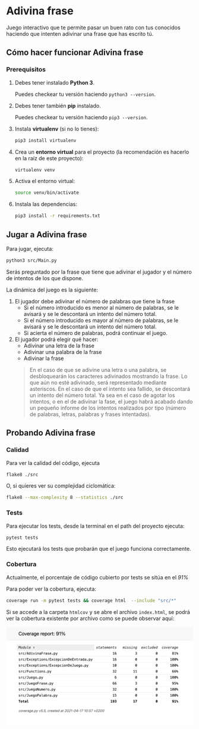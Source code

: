 # Adivina frase

Juego interactivo que te permite pasar un buen rato con tus conocidos haciendo que intenten adivinar una frase que has escrito tú.

## Cómo hacer funcionar Adivina frase

### Prerequisitos

1. Debes tener instalado **Python 3**.

   Puedes checkear tu versión haciendo `python3 --version`.

2. Debes tener también **pip** instalado.

   Puedes checkear tu versión haciendo `pip3 --version`.

3. Instala **virtualenv** (si no lo tienes):

   ```sh
   pip3 install virtualenv
   ```

4. Crea un **entorno virtual** para el proyecto (la recomendación es hacerlo en la raíz de este proyecto):

   ```sh
   virtualenv venv
   ```

5. Activa el entorno virtual:

   ```sh
   source venv/bin/activate
   ```

6. Instala las dependencias:

   ```sh
   pip3 install -r requirements.txt
   ```

## Jugar a Adivina frase

Para jugar, ejecuta:

```sh
python3 src/Main.py
```

Serás preguntado por la frase que tiene que adivinar el jugador y el número de intentos de los que dispone.

La dinámica del juego es la siguiente:

1. El jugador debe adivinar el número de palabras que tiene la frase
    * Si el número introducido es menor al número de palabras, se le avisará y se le descontará un intento del número total.
    * Si el número introducido es mayor al número de palabras, se le avisará y se le descontará un intento del número total.
    * Si acierta el número de palabras, podrá continuar el juego.
2. El jugador podrá elegir qué hacer:
    * Adivinar una letra de la frase
    * Adivinar una palabra de la frase
    * Adivinar la frase
    > En el caso de que se adivine una letra o una palabra, se desbloquearán los caracteres adivinados mostrando la frase.
 Lo que aún no esté adivinado, será representado mediante asteriscos.
 En el caso de que el intento sea fallido, se descontará un intento del número total.
 Ya sea en el caso de agotar los intentos, o en el de adivinar la fase, el juego habrá acabado dando un pequeño informe 
 de los intentos realizados por tipo (número de palabras, letras, palabras y frases intentadas).

## Probando Adivina frase

### Calidad

Para ver la calidad del código, ejecuta

```sh
flake8 ./src
```

O, si quieres ver su complejidad ciclomática:

```sh
flake8 --max-complexity 8 --statistics ./src
```

### Tests

Para ejecutar los tests, desde la terminal en el path del proyecto ejecuta:

```sh
pytest tests 
```

Esto ejecutará los tests que probarán que el juego funciona correctamente.

### Cobertura

Actualmente, el porcentaje de código cubierto por tests se sitúa en el *91%*

Para poder ver la cobertura, ejecuta:

```sh
coverage run -m pytest tests && coverage html  --include "src/*" 
```

Si se accede a la carpeta `htmlcov` y se abre el archivo `index.html`, se podrá ver la cobertura existente por archivo
como se puede observar aquí:

![Imagen de cobertura de tests][cobertura]

[cobertura]: ./coverage.png "Cobertura de tests para Adivina Frase"
